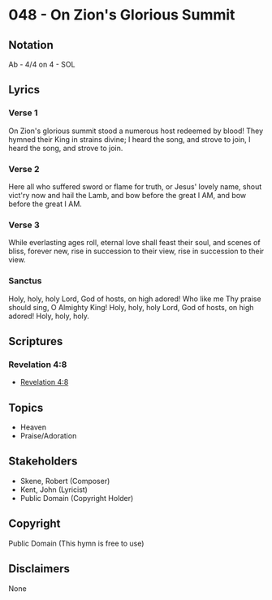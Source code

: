 # 048 - On Zion's Glorious Summit

## Notation

Ab - 4/4 on 4 - SOL

## Lyrics

### Verse 1

On Zion's glorious summit stood a numerous host redeemed by blood! They hymned their King in strains divine; I heard the song, and strove to join, I heard the song, and strove to join.

### Verse 2

Here all who suffered sword or flame for truth, or Jesus' lovely name, shout vict'ry now and hail the Lamb, and bow before the great I AM, and bow before the great I AM.

### Verse 3

While everlasting ages roll, eternal love shall feast their soul, and scenes of bliss, forever new, rise in succession to their view, rise in succession to their view.

### Sanctus

Holy, holy, holy Lord, God of hosts, on high adored! Who like me Thy praise should sing, O Almighty King! Holy, holy, holy Lord, God of hosts, on high adored! Holy, holy, holy.


## Scriptures

### Revelation 4:8

- [Revelation 4:8](https://www.biblegateway.com/passage/?search=Revelation%204%3A8)


## Topics

- Heaven
- Praise/Adoration

## Stakeholders

- Skene, Robert (Composer)
- Kent, John (Lyricist)
- Public Domain (Copyright Holder)

## Copyright

Public Domain
(This hymn is free to use)

## Disclaimers

None

